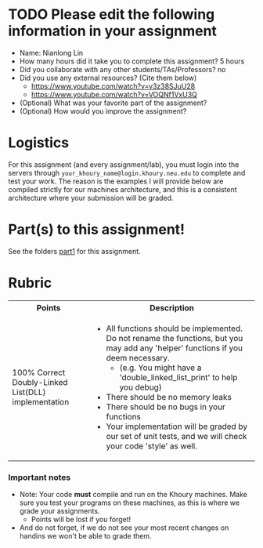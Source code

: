 # TODO Please edit the following information in your assignment

- Name: Nianlong Lin
- How many hours did it take you to complete this assignment? 5 hours
- Did you collaborate with any other students/TAs/Professors? no
- Did you use any external resources? (Cite them below)
  - https://www.youtube.com/watch?v=v3z38SJuU28
  - https://www.youtube.com/watch?v=VOQNf1VxU3Q
- (Optional) What was your favorite part of the assignment?
- (Optional) How would you improve the assignment?

# Logistics

For this assignment (and every assignment/lab), you must login into the servers through `your_khoury_name@login.khoury.neu.edu` to complete and test your work. The reason is the examples I will provide below are compiled strictly for our machines architecture, and this is a consistent architecture where your submission will be graded.

# Part(s) to this assignment!

See the folders [part1](./part1) for this assignment.

# Rubric

 <table>
  <tbody>
    <tr>
      <th>Points</th>
      <th align="center">Description</th>
    </tr>
     <tr>
      <td>100% Correct Doubly-Linked List(DLL) implementation</td>
      <td align="left"><ul><li>All functions should be implemented. Do not rename the functions, but you may add any 'helper' functions if you deem necessary.<ul><li>(e.g. You might have a 'double_linked_list_print' to help you debug)</li></ul></li></li><li>There should be no memory leaks<li>There should be no bugs in your functions</li><li>Your implementation will be graded by our set of unit tests, and we will check your code 'style' as well.</li></li></ul></td>
    </tr>
  </tbody>
</table>


### Important notes

* Note: Your code **must** compile and run on the Khoury machines. Make sure you test your programs on these machines, as this is where we grade your assignments.
  * Points will be lost if you forget!
* And do not forget, if we do not see your most recent changes on handins we won't be able to grade them.
